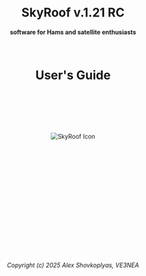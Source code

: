 <center>

<h1>SkyRoof v.1.21 RC</h1>

<h4>software for Hams and satellite enthusiasts</h4>

<br>

<h1>User's Guide</h1>

<br><br>
<br><br><br>

<img src="..\images\skyroof_icon.png" alt="SkyRoof Icon"/>

<br><br><br><br><br><br><br><br><br><br><br><br><br><br><br>

<i>Copyright (c) 2025 Alex Shovkoplyas, VE3NEA</i>

</center>
